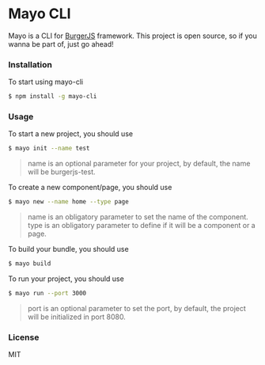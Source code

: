 # Mayo CLI

Mayo is a CLI for [BurgerJS](https://github.com/martinpastore/BurgerJS) framework.
This project is open source, so if you wanna be part of, just go ahead!

### Installation

To start using mayo-cli

```sh
$ npm install -g mayo-cli
```

### Usage

To start a new project, you should use 
```sh
$ mayo init --name test
```
> name is an optional parameter for your project, by default, the name will be burgerjs-test.

To create a new component/page, you should use
```sh
$ mayo new --name home --type page
```
> name is an obligatory parameter to set the name of the component.
> type is an obligatory parameter to define if it will be a component or a page.

To build your bundle, you should use
```sh
$ mayo build
```

To run your project, you should use
```sh
$ mayo run --port 3000
```
> port is an optional parameter to set the port, by default, the project will be initialized in port 8080.

### License
MIT
